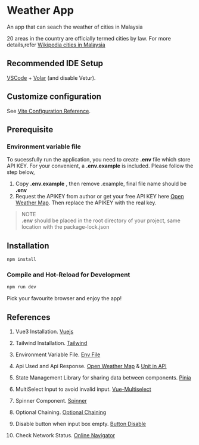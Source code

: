 # Weather App

An app that can seach the weather of cities in Malaysia

20 areas in the country are officially termed cities by law. 
For more details,refer [Wikipedia cities in Malaysia](https://en.wikipedia.org/wiki/List_of_cities_in_Malaysia)

## Recommended IDE Setup

[VSCode](https://code.visualstudio.com/) + [Volar](https://marketplace.visualstudio.com/items?itemName=Vue.volar) (and disable Vetur).

## Customize configuration

See [Vite Configuration Reference](https://vitejs.dev/config/).

## Prerequisite 

### Environment variable file

To sucessfully run the application, you need to create **.env** file which store API KEY. For your convenient, a **.env.example** is included. Please follow the step below,

1. Copy **.env.example** , then remove .example, final file name should be **.env**
2. Request the APIKEY from author or get your free API KEY here [Open Weather Map](https://openweathermap.org/price). Then replace the APIKEY with the real key.

> NOTE  
> **.env** should be placed in the root directory of your project, same location with the package-lock.json

## Installation

```sh
npm install
```

### Compile and Hot-Reload for Development

```sh
npm run dev
```
Pick your favourite browser and enjoy the app!

## References
1. Vue3 Installation. [Vuejs](https://vuejs.org/guide/quick-start.html)

2. Tailwind Installation. [Tailwind](https://v2.tailwindcss.com/docs/guides/vue-3-vite)

3. Environment Variable File. [Env File](https://cli.vuejs.org/guide/mode-and-env.html)

4. Api Used and Api Response. [Open Weather Map](https://openweathermap.org/current#name) & [Unit in API](https://openweathermap.org/weather-data) 

5. State Management Library for sharing data between components. [Pinia](https://pinia.vuejs.org/core-concepts/state.html)

6. MultiSelect Input to avoid invalid input. [Vue-Multiselect](https://vue-multiselect.js.org/)

7. Spinner Component. [Spinner](https://flowbite.com/docs/components/spinner/)

8. Optional Chaining. [Optional Chaining](https://www.geeksforgeeks.org/javascript-optional-chaining/)

9. Disable button when input box empty. [Button Disable](https://stackoverflow.com/questions/54876820/how-to-disable-button-in-vuejs)

10. Check Network Status. [Online Navigator](https://developer.mozilla.org/en-US/docs/Web/API/Navigator/onLine)



